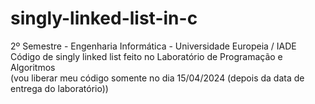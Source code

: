 # singly-linked-list-in-c
2º Semestre - Engenharia Informática - Universidade Europeia / IADE  
Código de singly linked list feito no Laboratório de Programação e Algoritmos   
(vou liberar meu código somente no dia 15/04/2024 (depois da data de entrega do laboratório))
